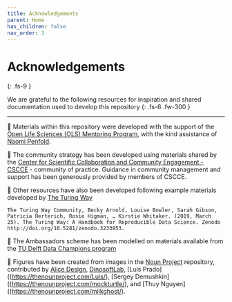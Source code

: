 ```yaml
---
title: Acknowledgements
parent: Home
has_children: false
nav_order: 3
---
```


# Acknowledgements
{: .fs-9 }

We are grateful to the following resources for inspiration and shared documentation used to develop this repository
{: .fs-6 .fw-300 }

---

🙏 Materials within this repository were developed with the support of the [Open Life Sciences (OLS) Mentoring Program](https://openlifesci.org), with the kind assistance of [Naomi Penfold](https://github.com/npscience).

🙏 The community strategy has been developed using materials shared by the [Center for Scientific Collaboration and Community Engagement - CSCCE](https://www.cscce.org) - community of practice. Guidance in community management and support has been generously provided by members of CSCCE.

🙏 Other resources have also been developed following example materials developed by [The Turing Way](https://the-turing-way.netlify.app/welcome)

`The Turing Way Community, Becky Arnold, Louise Bowler, Sarah Gibson, Patricia Herterich, Rosie Higman, … Kirstie Whitaker. (2019, March 25). The Turing Way: A Handbook for Reproducible Data Science. Zenodo http://doi.org/10.5281/zenodo.3233853.`

🙏 The Ambassadors scheme has been modelled on materials available from the [TU Delft Data Champions program](https://www.tudelft.nl/en/library/current-topics/research-data-management/r/support/data-champions/)

🙏 Figures have been created from images in the [Noun Project](https://thenounproject.com) repository, contributed by [Alice Design](https://thenounproject.com/rose-alice-design/), [DinosoftLab](https://thenounproject.com/dinosoftlab/), [Luis Prado]((https://thenounproject.com/Luis/), [Sergey Demushkin]((https://thenounproject.com/mockturtle/), and [Thuy Nguyen]((https://thenounproject.com/milkghost/).

